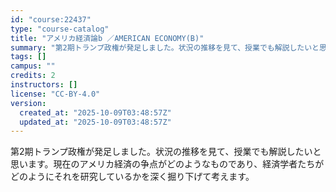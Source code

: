 ```yaml
---
id: "course:22437"
type: "course-catalog"
title: "アメリカ経済論b ／AMERICAN ECONOMY(B)"
summary: "第2期トランプ政権が発足しました。状況の推移を見て、授業でも解説したいと思います。現在のアメリカ経済の争点がどのようなものであり、経済学者たちがどのようにそれを研究しているかを深く掘り下げて考えます。"
tags: []
campus: ""
credits: 2
instructors: []
license: "CC-BY-4.0"
version:
  created_at: "2025-10-09T03:48:57Z"
  updated_at: "2025-10-09T03:48:57Z"
---
```

第2期トランプ政権が発足しました。状況の推移を見て、授業でも解説したいと思います。現在のアメリカ経済の争点がどのようなものであり、経済学者たちがどのようにそれを研究しているかを深く掘り下げて考えます。
